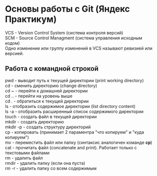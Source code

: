 # Основы работы с Git (Яндекс Практикум)

VCS - Version Control System (система контроля версий) <br>
SCM - Source Control Managment (система управления исходным кодом) <br>
Одно изменение или группу изменений в VCS называют ревизией или версией. <br>

## Работа с командной строкой

pwd      - выводит путь к текущей директории (print working directory) <br>
cd       - сменить директорию (change directory) <br>
cd ~     - перейти к домашней директории <br>
cd ..    - перейти на уровень выше <br>
cd .     - обратиться к текущей директории <br>
ls       - отобразить содержимое директории (list directory content) <br>
ls -a    - отобразить расширенный список содержимого директории <br>
touch    - создать файл в текущей директории <br>
mkdir    - создать директорию <br>
mkdir -p - создать структуру директорий <br>
cp       - копировать (принимает 2 параментра "что копируем" и "куда копируем") <br>
mv       - переместить файл или папку (синтаксис аналогичен команде **cp**) <br>
cat      - прочитать файл (concatenate and print). Работает только с текстовыми файлами <br>
rm       - удалить файл <br>
rmdir    - удалить папку (если она пуста) <br>
rm -r    - удалить папку со всем содержимым <br>